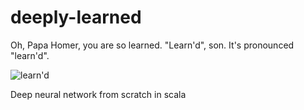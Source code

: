 # deeply-learned

Oh, Papa Homer, you are so learned. 
"Learn'd", son. It's pronounced "learn'd".

![learn'd](https://pbs.twimg.com/media/BOkpfHeCQAQ2VKN.jpg)

Deep neural network from scratch in scala


